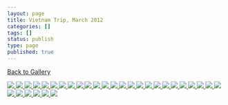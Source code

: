 ```yaml
---
layout: page
title: Vietnam Trip, March 2012
categories: []
tags: []
status: publish
type: page
published: true
---
```

<p><a title="Gallery" href="/events/gallery/">Back to Gallery</a></p>
<!-- Darkbox -->
<div class="darkbox">
<a href="http://vietnamvac.isamonkey.org/gallery/vietnam-2012/dscn0654.jpg" data-darkbox="vietnam-2012">
  <img src="http://vietnamvac.isamonkey.org/gallery/vietnam-2012/thumbs/dscn0654.jpg" />
</a>
<a href="http://vietnamvac.isamonkey.org/gallery/vietnam-2012/dscn0722.jpg" data-darkbox="vietnam-2012">
  <img src="http://vietnamvac.isamonkey.org/gallery/vietnam-2012/thumbs/dscn0722.jpg" />
</a>
<a href="http://vietnamvac.isamonkey.org/gallery/vietnam-2012/dscn0732.jpg" data-darkbox="vietnam-2012">
  <img src="http://vietnamvac.isamonkey.org/gallery/vietnam-2012/thumbs/dscn0732.jpg" />
</a>
<a href="http://vietnamvac.isamonkey.org/gallery/vietnam-2012/dscn0733.jpg" data-darkbox="vietnam-2012">
  <img src="http://vietnamvac.isamonkey.org/gallery/vietnam-2012/thumbs/dscn0733.jpg" />
</a>
<a href="http://vietnamvac.isamonkey.org/gallery/vietnam-2012/dscn0751.jpg" data-darkbox="vietnam-2012">
  <img src="http://vietnamvac.isamonkey.org/gallery/vietnam-2012/thumbs/dscn0751.jpg" />
</a>
<a href="http://vietnamvac.isamonkey.org/gallery/vietnam-2012/dscn0755.jpg" data-darkbox="vietnam-2012">
  <img src="http://vietnamvac.isamonkey.org/gallery/vietnam-2012/thumbs/dscn0755.jpg" />
</a>
<a href="http://vietnamvac.isamonkey.org/gallery/vietnam-2012/dscn0945.jpg" data-darkbox="vietnam-2012">
  <img src="http://vietnamvac.isamonkey.org/gallery/vietnam-2012/thumbs/dscn0945.jpg" />
</a>
<a href="http://vietnamvac.isamonkey.org/gallery/vietnam-2012/dscn0998.jpg" data-darkbox="vietnam-2012">
  <img src="http://vietnamvac.isamonkey.org/gallery/vietnam-2012/thumbs/dscn0998.jpg" />
</a>
<a href="http://vietnamvac.isamonkey.org/gallery/vietnam-2012/dscn1001.jpg" data-darkbox="vietnam-2012">
  <img src="http://vietnamvac.isamonkey.org/gallery/vietnam-2012/thumbs/dscn1001.jpg" />
</a>
<a href="http://vietnamvac.isamonkey.org/gallery/vietnam-2012/dscn1008.jpg" data-darkbox="vietnam-2012">
  <img src="http://vietnamvac.isamonkey.org/gallery/vietnam-2012/thumbs/dscn1008.jpg" />
</a>
<a href="http://vietnamvac.isamonkey.org/gallery/vietnam-2012/dscn1009.jpg" data-darkbox="vietnam-2012">
  <img src="http://vietnamvac.isamonkey.org/gallery/vietnam-2012/thumbs/dscn1009.jpg" />
</a>
<a href="http://vietnamvac.isamonkey.org/gallery/vietnam-2012/dscn1013.jpg" data-darkbox="vietnam-2012">
  <img src="http://vietnamvac.isamonkey.org/gallery/vietnam-2012/thumbs/dscn1013.jpg" />
</a>
<a href="http://vietnamvac.isamonkey.org/gallery/vietnam-2012/dscn1019.jpg" data-darkbox="vietnam-2012">
  <img src="http://vietnamvac.isamonkey.org/gallery/vietnam-2012/thumbs/dscn1019.jpg" />
</a>
<a href="http://vietnamvac.isamonkey.org/gallery/vietnam-2012/dscn1020.jpg" data-darkbox="vietnam-2012">
  <img src="http://vietnamvac.isamonkey.org/gallery/vietnam-2012/thumbs/dscn1020.jpg" />
</a>
<a href="http://vietnamvac.isamonkey.org/gallery/vietnam-2012/dscn1103.jpg" data-darkbox="vietnam-2012">
  <img src="http://vietnamvac.isamonkey.org/gallery/vietnam-2012/thumbs/dscn1103.jpg" />
</a>
<a href="http://vietnamvac.isamonkey.org/gallery/vietnam-2012/dscn1104.jpg" data-darkbox="vietnam-2012">
  <img src="http://vietnamvac.isamonkey.org/gallery/vietnam-2012/thumbs/dscn1104.jpg" />
</a>
<a href="http://vietnamvac.isamonkey.org/gallery/vietnam-2012/dscn1115.jpg" data-darkbox="vietnam-2012">
  <img src="http://vietnamvac.isamonkey.org/gallery/vietnam-2012/thumbs/dscn1115.jpg" />
</a>
<a href="http://vietnamvac.isamonkey.org/gallery/vietnam-2012/dscn1195.jpg" data-darkbox="vietnam-2012">
  <img src="http://vietnamvac.isamonkey.org/gallery/vietnam-2012/thumbs/dscn1195.jpg" />
</a>
<a href="http://vietnamvac.isamonkey.org/gallery/vietnam-2012/dscn1267.jpg" data-darkbox="vietnam-2012">
  <img src="http://vietnamvac.isamonkey.org/gallery/vietnam-2012/thumbs/dscn1267.jpg" />
</a>
<a href="http://vietnamvac.isamonkey.org/gallery/vietnam-2012/dscn8069.jpg" data-darkbox="vietnam-2012">
  <img src="http://vietnamvac.isamonkey.org/gallery/vietnam-2012/thumbs/dscn8069.jpg" />
</a>
<a href="http://vietnamvac.isamonkey.org/gallery/vietnam-2012/dscn8122.jpg" data-darkbox="vietnam-2012">
  <img src="http://vietnamvac.isamonkey.org/gallery/vietnam-2012/thumbs/dscn8122.jpg" />
</a>
<a href="http://vietnamvac.isamonkey.org/gallery/vietnam-2012/p1140429.jpg" data-darkbox="vietnam-2012">
  <img src="http://vietnamvac.isamonkey.org/gallery/vietnam-2012/thumbs/p1140429.jpg" />
</a>
<a href="http://vietnamvac.isamonkey.org/gallery/vietnam-2012/p1140476.jpg" data-darkbox="vietnam-2012">
  <img src="http://vietnamvac.isamonkey.org/gallery/vietnam-2012/thumbs/p1140476.jpg" />
</a>
<a href="http://vietnamvac.isamonkey.org/gallery/vietnam-2012/p1140484.jpg" data-darkbox="vietnam-2012">
  <img src="http://vietnamvac.isamonkey.org/gallery/vietnam-2012/thumbs/p1140484.jpg" />
</a>
<a href="http://vietnamvac.isamonkey.org/gallery/vietnam-2012/p1140488.jpg" data-darkbox="vietnam-2012">
  <img src="http://vietnamvac.isamonkey.org/gallery/vietnam-2012/thumbs/p1140488.jpg" />
</a>
<a href="http://vietnamvac.isamonkey.org/gallery/vietnam-2012/p1140489.jpg" data-darkbox="vietnam-2012">
  <img src="http://vietnamvac.isamonkey.org/gallery/vietnam-2012/thumbs/p1140489.jpg" />
</a>
<a href="http://vietnamvac.isamonkey.org/gallery/vietnam-2012/p1140490.jpg" data-darkbox="vietnam-2012">
  <img src="http://vietnamvac.isamonkey.org/gallery/vietnam-2012/thumbs/p1140490.jpg" />
</a>
<a href="http://vietnamvac.isamonkey.org/gallery/vietnam-2012/p1140493.jpg" data-darkbox="vietnam-2012">
  <img src="http://vietnamvac.isamonkey.org/gallery/vietnam-2012/thumbs/p1140493.jpg" />
</a>
<a href="http://vietnamvac.isamonkey.org/gallery/vietnam-2012/p1140494.jpg" data-darkbox="vietnam-2012">
  <img src="http://vietnamvac.isamonkey.org/gallery/vietnam-2012/thumbs/p1140494.jpg" />
</a>
<a href="http://vietnamvac.isamonkey.org/gallery/vietnam-2012/p1140495.jpg" data-darkbox="vietnam-2012">
  <img src="http://vietnamvac.isamonkey.org/gallery/vietnam-2012/thumbs/p1140495.jpg" />
</a>
<a href="http://vietnamvac.isamonkey.org/gallery/vietnam-2012/p1140499.jpg" data-darkbox="vietnam-2012">
  <img src="http://vietnamvac.isamonkey.org/gallery/vietnam-2012/thumbs/p1140499.jpg" />
</a>

</div>
<!-- End darkbox -->
